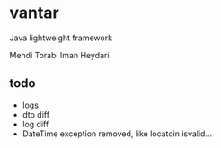 # vantar
Java lightweight framework

Mehdi Torabi
Iman Heydari 


## todo ##
* logs
* dto diff
* log diff
* DateTime exception removed, like locatoin isvalid...